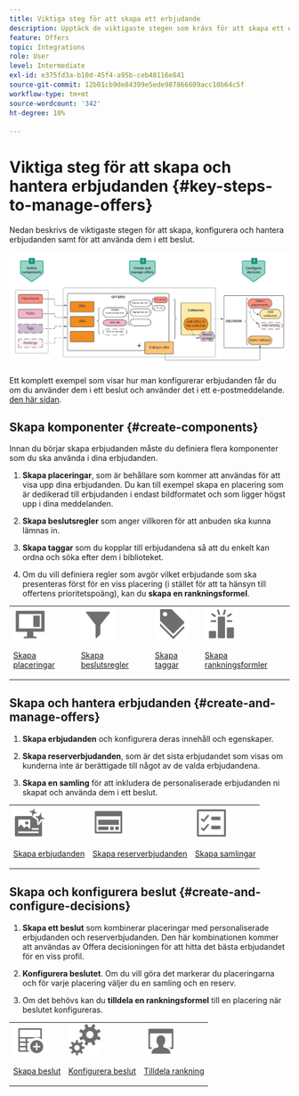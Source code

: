 ```yaml
---
title: Viktiga steg för att skapa ett erbjudande
description: Upptäck de viktigaste stegen som krävs för att skapa ett erbjudande
feature: Offers
topic: Integrations
role: User
level: Intermediate
exl-id: e375fd3a-b10d-45f4-a95b-ceb48116e841
source-git-commit: 12b01cb9de84399e5ede987866609acc10b64c5f
workflow-type: tm+mt
source-wordcount: '342'
ht-degree: 10%

---
```


# Viktiga steg för att skapa och hantera erbjudanden {#key-steps-to-manage-offers}

Nedan beskrivs de viktigaste stegen för att skapa, konfigurera och hantera erbjudanden samt för att använda dem i ett beslut.

![](../assets/offer-create-manage-process.png)

Ett komplett exempel som visar hur man konfigurerar erbjudanden får du om du använder dem i ett beslut och använder det i ett e-postmeddelande. [den här sidan](../offers-e2e.md).

## Skapa komponenter {#create-components}

Innan du börjar skapa erbjudanden måste du definiera flera komponenter som du ska använda i dina erbjudanden.

1. **Skapa placeringar**, som är behållare som kommer att användas för att visa upp dina erbjudanden. Du kan till exempel skapa en placering som är dedikerad till erbjudanden i endast bildformatet och som ligger högst upp i dina meddelanden.

1. **Skapa beslutsregler** som anger villkoren för att anbuden ska kunna lämnas in.

1. **Skapa taggar** som du kopplar till erbjudandena så att du enkelt kan ordna och söka efter dem i biblioteket.

1. Om du vill definiera regler som avgör vilket erbjudande som ska presenteras först för en viss placering (i stället för att ta hänsyn till offertens prioritetspoäng), kan du **skapa en rankningsformel**.

<table>
<tr>
<td><img src="../../assets/do-not-localize/icon-placement.svg" width="60px"><p><a href="../offer-library/creating-placements.md">Skapa placeringar</a></p></td>
<td><img src="../../assets/do-not-localize/icon-rules.svg" width="60px"><p><a href="../offer-library/creating-decision-rules.md">Skapa beslutsregler</a></p></td>
<td><img src="../../assets/do-not-localize/icon-tags.svg" width="60px"><p><a href="../offer-library/creating-tags.md">Skapa taggar</a></p></td>
<td><img src="../../assets/do-not-localize/icon-ranking.svg" width="60px"><p><a href="../ranking/create-ranking-formulas.md">Skapa rankningsformler</a></p></td>
</table>

## Skapa och hantera erbjudanden {#create-and-manage-offers}

1. **Skapa erbjudanden** och konfigurera deras innehåll och egenskaper.

1. **Skapa reserverbjudanden**, som är det sista erbjudandet som visas om kunderna inte är berättigade till något av de valda erbjudandena.

1. **Skapa en samling** för att inkludera de personaliserade erbjudanden ni skapat och använda dem i ett beslut.

<table>
<tr>
<td><img src="../../assets/do-not-localize/icon-offer.svg" width="60px"><p><a href="../offer-library/creating-personalized-offers.md">Skapa erbjudanden</a></p></td>
<td><img src="../../assets/do-not-localize/icon-fallback.svg" width="60px"><p><a href="../offer-library/creating-fallback-offers.md">Skapa reserverbjudanden</a></p></td>
<td><img src="../../assets/do-not-localize/icon-collection.svg" width="60px"><p><a href="../offer-library/creating-collections.md">Skapa samlingar</a></p></td></tr>
</table>

## Skapa och konfigurera beslut {#create-and-configure-decisions}

1. **Skapa ett beslut** som kombinerar placeringar med personaliserade erbjudanden och reserverbjudanden. Den här kombinationen kommer att användas av Offera decisioningen för att hitta det bästa erbjudandet för en viss profil.

1. **Konfigurera beslutet**. Om du vill göra det markerar du placeringarna och för varje placering väljer du en samling och en reserv.

1. Om det behövs kan du **tilldela en rankningsformel** till en placering när beslutet konfigureras.

<table>
<tr>
<td><img src="../../assets/do-not-localize/icon-decision.svg" width="60px"><p><a href="../offer-activities/create-offer-activities.md">Skapa beslut</a></p></td>
<td><img src="../../assets/do-not-localize/icon-configure-decision.svg" width="60px"><p><a href="../offer-activities/create-offer-activities.md#add-offers">Konfigurera beslut</a></p></td>
<td><img src="../../assets/do-not-localize/icon-assign-ranking.svg" width="60px"><p><a href="../offer-activities/configure-offer-selection.md#assign-ranking-formula">Tilldela rankning</a></p></td>
</tr>
</table>
